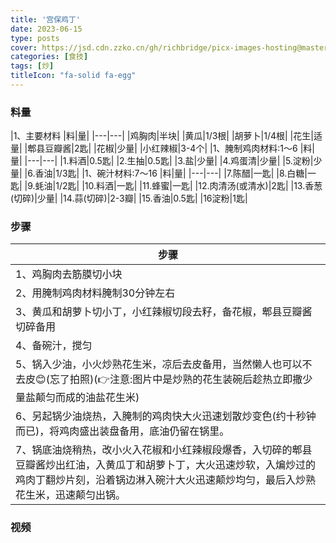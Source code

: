 ```yaml
---
title: '宫保鸡丁'
date: 2023-06-15
type: posts
cover: https://jsd.cdn.zzko.cn/gh/richbridge/picx-images-hosting@master/thumbnail/CPA-审计.jpg
categories: [食技]
tags: [炒]
titleIcon: "fa-solid fa-egg"
---
```


### 料量
|1、主要材料
|料|量|
|---|---|
|鸡胸肉|半块|
|黄瓜|1/3根|
|胡萝卜|1/4根|
|花生|适量|
|郫县豆瓣酱|2匙|
|花椒|少量|
|小红辣椒|3-4个|
|1、腌制鸡肉材料:1～6
|料|量|
|---|---|
|1.料酒|0.5匙|
|2.生抽|0.5匙|
|3.盐|少量|
|4.鸡蛋清|少量|
|5.淀粉|少量|
|6.香油|1/3匙|
|1、碗汁材料:7～16
|料|量|
|---|---|
|7.陈醋|一匙|
|8.白糖|一匙|
|9.蚝油|1/2匙|
|10.料酒|一匙|
|11.蜂蜜|一匙|
|12.肉清汤(或清水)|2匙|
|13.香葱(切碎)|少量|
|14.蒜(切碎)|2-3瓣|
|15.香油|0.5匙|
|16淀粉|1匙|

### 步骤

|步骤|
|---|
|1、鸡胸肉去筋膜切小块|
|2、用腌制鸡肉材料腌制30分钟左右|
|3、黄瓜和胡萝卜切小丁，小红辣椒切段去籽，备花椒，郫县豆瓣酱切碎备用|
|4、备碗汁，搅匀|
|5、锅入少油，小火炒熟花生米，凉后去皮备用，当然懒人也可以不去皮😊(忘了拍照)(👉注意:图片中是炒熟的花生装碗后趁热立即撒少量盐颠匀而成的油盐花生米)|
|6、另起锅少油烧热，入腌制的鸡肉快大火迅速划散炒变色(约十秒钟而已)，将鸡肉盛出装盘备用，底油仍留在锅里。|
|7、锅底油烧稍热，改小火入花椒和小红辣椒段爆香，入切碎的郫县豆瓣酱炒出红油，入黄瓜丁和胡萝卜丁，大火迅速炒软，入煸炒过的鸡肉丁翻炒片刻，沿着锅边淋入碗汁大火迅速颠炒均匀，最后入炒熟花生米，迅速颠匀出锅。|



### 视频